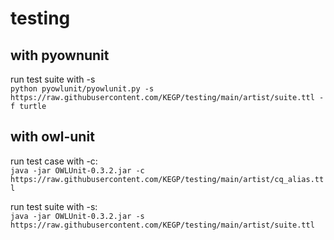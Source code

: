 # testing

## with pyownunit
run test suite with -s  
`python pyowlunit/pyowlunit.py -s https://raw.githubusercontent.com/KEGP/testing/main/artist/suite.ttl -f turtle`

## with owl-unit
run test case with -c:  
`java -jar OWLUnit-0.3.2.jar -c https://raw.githubusercontent.com/KEGP/testing/main/artist/cq_alias.ttl`

run test suite with -s:  
`java -jar OWLUnit-0.3.2.jar -s https://raw.githubusercontent.com/KEGP/testing/main/artist/suite.ttl`


